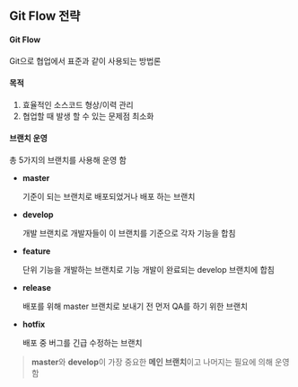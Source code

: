 ## Git Flow 전략



#### Git Flow

Git으로 협업에서 표준과 같이 사용되는 방법론

#### 목적

1. 효율적인 소스코드 형상/이력 관리
2. 협업할 때 발생 할 수 있는 문제점 최소화

#### 브랜치 운영

총 5가지의 브랜치를 사용해 운영 함

* **master**

  기준이 되는 브랜치로 배포되었거나 배포 하는 브랜치

* **develop**

  개발 브랜치로 개발자들이 이 브랜치를 기준으로 각자 기능을 합침

* **feature**

  단위 기능을 개발하는 브랜치로 기능 개발이 완료되는 develop 브랜치에 합침

* **release**

  배포를 위해 master 브랜치로 보내기 전 먼저 QA를 하기 위한 브랜치

* **hotfix**

  배포 중 버그를 긴급 수정하는 브랜치

> **master**와 **develop**이 가장 중요한 **메인 브랜치**이고 
> 나머지는 필요에 의해 운영함